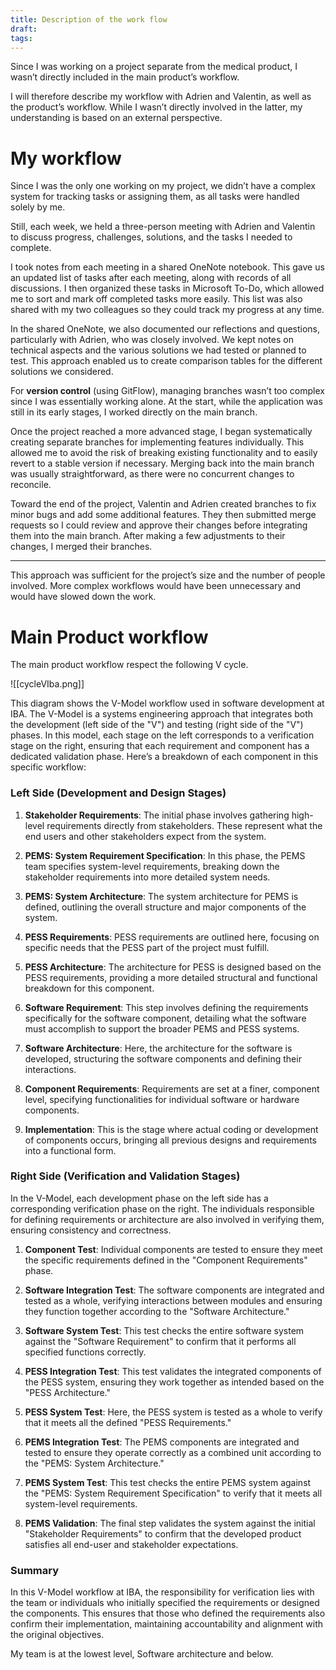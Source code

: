 ```yaml
---
title: Description of the work flow
draft: 
tags:
---
```

Since I was working on a project separate from the medical product, I wasn’t directly included in the main product’s workflow.

I will therefore describe my workflow with Adrien and Valentin, as well as the product’s workflow. While I wasn’t directly involved in the latter, my understanding is based on an external perspective.


# My workflow

Since I was the only one working on my project, we didn’t have a complex system for tracking tasks or assigning them, as all tasks were handled solely by me.

Still, each week, we held a three-person meeting with Adrien and Valentin to discuss progress, challenges, solutions, and the tasks I needed to complete.

I took notes from each meeting in a shared OneNote notebook. This gave us an updated list of tasks after each meeting, along with records of all discussions. I then organized these tasks in Microsoft To-Do, which allowed me to sort and mark off completed tasks more easily. This list was also shared with my two colleagues so they could track my progress at any time.

In the shared OneNote, we also documented our reflections and questions, particularly with Adrien, who was closely involved. We kept notes on technical aspects and the various solutions we had tested or planned to test. This approach enabled us to create comparison tables for the different solutions we considered. 


For **version control** (using GitFlow), managing branches wasn’t too complex since I was essentially working alone. At the start, while the application was still in its early stages, I worked directly on the main branch.

Once the project reached a more advanced stage, I began systematically creating separate branches for implementing features individually. This allowed me to avoid the risk of breaking existing functionality and to easily revert to a stable version if necessary. Merging back into the main branch was usually straightforward, as there were no concurrent changes to reconcile.

Toward the end of the project, Valentin and Adrien created branches to fix minor bugs and add some additional features. They then submitted merge requests so I could review and approve their changes before integrating them into the main branch. After making a few adjustments to their changes, I merged their branches.

--- 

This approach was sufficient for the project’s size and the number of people involved. More complex workflows would have been unnecessary and would have slowed down the work.

# Main Product workflow

The main product workflow respect the following V cycle.


![[cycleVIba.png]]

This diagram shows the V-Model workflow used in software development at IBA. The V-Model is a systems engineering approach that integrates both the development (left side of the "V") and testing (right side of the "V") phases. In this model, each stage on the left corresponds to a verification stage on the right, ensuring that each requirement and component has a dedicated validation phase. Here’s a breakdown of each component in this specific workflow:

### Left Side (Development and Design Stages)

1. **Stakeholder Requirements**: The initial phase involves gathering high-level requirements directly from stakeholders. These represent what the end users and other stakeholders expect from the system.
    
2. **PEMS: System Requirement Specification**: In this phase, the PEMS team specifies system-level requirements, breaking down the stakeholder requirements into more detailed system needs.
    
3. **PEMS: System Architecture**: The system architecture for PEMS is defined, outlining the overall structure and major components of the system.
    
4. **PESS Requirements**: PESS requirements are outlined here, focusing on specific needs that the PESS part of the project must fulfill.
    
5. **PESS Architecture**: The architecture for PESS is designed based on the PESS requirements, providing a more detailed structural and functional breakdown for this component.
    
6. **Software Requirement**: This step involves defining the requirements specifically for the software component, detailing what the software must accomplish to support the broader PEMS and PESS systems.
    
7. **Software Architecture**: Here, the architecture for the software is developed, structuring the software components and defining their interactions.
    
8. **Component Requirements**: Requirements are set at a finer, component level, specifying functionalities for individual software or hardware components.
    
9. **Implementation**: This is the stage where actual coding or development of components occurs, bringing all previous designs and requirements into a functional form.
    

### Right Side (Verification and Validation Stages)

In the V-Model, each development phase on the left side has a corresponding verification phase on the right. The individuals responsible for defining requirements or architecture are also involved in verifying them, ensuring consistency and correctness.

1. **Component Test**: Individual components are tested to ensure they meet the specific requirements defined in the "Component Requirements" phase.
    
2. **Software Integration Test**: The software components are integrated and tested as a whole, verifying interactions between modules and ensuring they function together according to the "Software Architecture."
    
3. **Software System Test**: This test checks the entire software system against the "Software Requirement" to confirm that it performs all specified functions correctly.
    
4. **PESS Integration Test**: This test validates the integrated components of the PESS system, ensuring they work together as intended based on the "PESS Architecture."
    
5. **PESS System Test**: Here, the PESS system is tested as a whole to verify that it meets all the defined "PESS Requirements."
    
6. **PEMS Integration Test**: The PEMS components are integrated and tested to ensure they operate correctly as a combined unit according to the "PEMS: System Architecture."
    
7. **PEMS System Test**: This test checks the entire PEMS system against the "PEMS: System Requirement Specification" to verify that it meets all system-level requirements.
    
8. **PEMS Validation**: The final step validates the system against the initial "Stakeholder Requirements" to confirm that the developed product satisfies all end-user and stakeholder expectations.
    

### Summary

In this V-Model workflow at IBA, the responsibility for verification lies with the team or individuals who initially specified the requirements or designed the components. This ensures that those who defined the requirements also confirm their implementation, maintaining accountability and alignment with the original objectives.


My team is at the lowest level, Software architecture and below. 